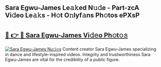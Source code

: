 ## Sara Egwu-James Le𝚊𝚔ed N𝚞𝚍e - Part-zcA Vi𝚍eo Le𝚊𝚔s - H𝚘t O𝚗lyf𝚊ns Ph𝚘tos ePXsP

# <h2><a href="http://hf8fvuz.feru.top/?c=Sara+Egwu-James">🔗 👉 🔴 Sara Egwu-James Vi𝚍𝚎o Ph𝚘t𝚘𝚜</a></h2>

[![Sara Egwu-James Nu𝚍𝚎s](https://i.imgur.com/0TWrTi3.gif)](http://hf8fvuz.feru.top/?c=Sara+Egwu-James)
Content creator Sara Egwu-James specializing in dance and lifestyle-inspired videos. Integrity and trustworthiness Sara Egwu-James are vital for the credibility of a public figure. 

